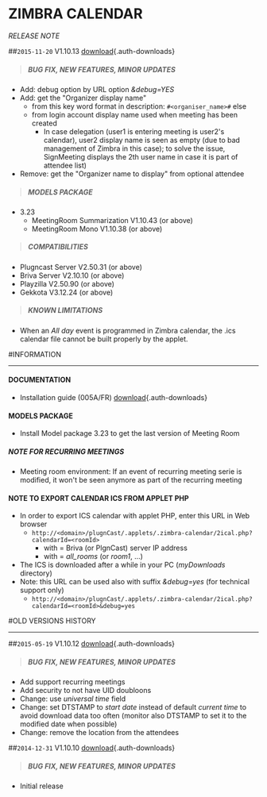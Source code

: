 # ZIMBRA CALENDAR
*RELEASE NOTE*

##`2015-11-20` V1.10.13 [download](applets/connector-zimbra-V1.10.13/delivery/zimbra-calendar-V1.10.13.saz){.auth-downloads}   
>##### **BUG FIX, NEW FEATURES, MINOR UPDATES**
- Add: debug option by URL option *&debug=YES*
- Add: get the "Organizer display name" 
	- from this key word format in description: ```#<organiser_name>#``` else  
	- from login account display name used when meeting has been created   
		- In case delegation (user1 is entering meeting is user2's calendar), user2 display name is seen as empty (due to bad management of Zimbra in this case); to solve the issue, SignMeeting displays the 2th user name in case it is part of attendee list)
- Remove: get the "Organizer name to display" from optional attendee
>##### **MODELS PACKAGE**
- 3.23
	- MeetingRoom Summarization V1.10.43 (or above)
	- MeetingRoom Mono V1.10.38 (or above)   
>##### **COMPATIBILITIES**
- Plugncast Server V2.50.31 (or above)
- Briva Server V2.10.10 (or above)
- Playzilla V2.50.90 (or above)
- Gekkota V3.12.24 (or above)
>##### **KNOWN LIMITATIONS**
- When an *All day* event is programmed in Zimbra calendar, the .ics calendar file cannot be built properly by the applet.

#INFORMATION
***********************************************************************
#### **DOCUMENTATION**  
- Installation guide (005A/FR) [download](applets/connector-zimbra-V1.10.13/delivery/zimbra-calendar-user-manual-005A_en.pdf){.auth-downloads} 	
#### **MODELS PACKAGE**
- Install Model package 3.23 to get the last version of Meeting Room   
##### **NOTE FOR RECURRING MEETINGS**
- Meeting room environment: If an event of recurring meeting serie is modified, it won't be seen anymore as part of the recurring meeting
#### **NOTE TO EXPORT CALENDAR ICS FROM APPLET PHP**
- In order to export ICS calendar with applet PHP, enter this URL in Web browser  
	- ```http://<domain>/plugnCast/.applets/.zimbra-calendar/2ical.php?calendarId=<roomId>```
		- with <domain> = Briva (or PlgnCast) server IP address
		- with <roomId> = *all_rooms* (or *room1*, ...)   
- The ICS is downloaded after a while in your PC (*myDownloads* directory)
- Note: this URL can be used also with suffix *&debug=yes* (for technical support only)
   - ```http://<domain>/plugnCast/.applets/.zimbra-calendar/2ical.php?calendarId=<roomId>&debug=yes```
   
#OLD VERSIONS HISTORY
*********************************************************************************************************

##`2015-05-19` V1.10.12 [download](applets/bs-wa-zimbra-V1.10.12/zimbra-calendar-V1.10.12.saz){.auth-downloads}   
>##### **BUG FIX, NEW FEATURES, MINOR UPDATES**
- Add support recurring meetings
- Add security to not have UID doubloons
- Change: use *universal time* field
- Change: set DTSTAMP to *start date* instead of default *current time* to avoid download data too often (monitor also DTSTAMP to set it to the modified date when possible)
- Change: remove the location from the attendees

##`2014-12-31` V1.10.10 [download](applets/bs-wa-zimbra-V1.10.10/zimbra-calendar-V1.10.10.saz){.auth-downloads}   
>##### **BUG FIX, NEW FEATURES, MINOR UPDATES**
- Initial release